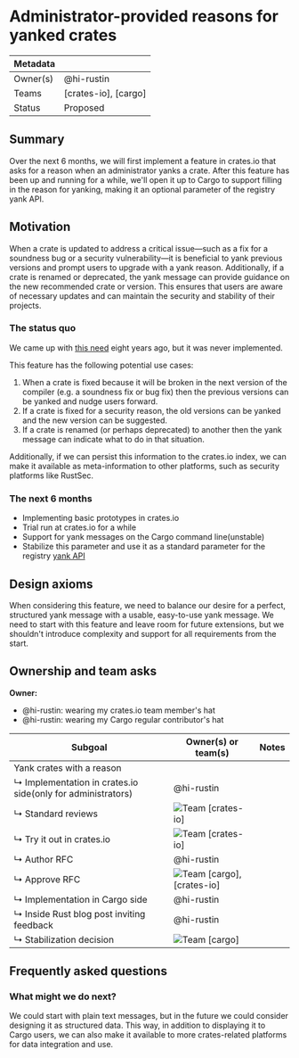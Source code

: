 # Administrator-provided reasons for yanked crates

| Metadata |                      |
| -------- | -------------------- |
| Owner(s) | @hi-rustin          |
| Teams    | [crates-io], [cargo] |
| Status   | Proposed             |

## Summary

Over the next 6 months, we will first implement a feature in crates.io that asks for a reason when an administrator yanks a crate. After this feature has been up and running for a while, we'll open it up to Cargo to support filling in the reason for yanking, making it an optional parameter of the registry yank API.

## Motivation

When a crate is updated to address a critical issue—such as a fix for a soundness bug or a security vulnerability—it is beneficial to yank previous versions and prompt users to upgrade with a yank reason. Additionally, if a crate is renamed or deprecated, the yank message can provide guidance on the new recommended crate or version. This ensures that users are aware of necessary updates and can maintain the security and stability of their projects.

### The status quo

We came up with [this need](https://github.com/rust-lang/cargo/issues/2608) eight years ago, but it was never implemented.

This feature has the following potential use cases:

1. When a crate is fixed because it will be broken in the next version of the compiler (e.g. a soundness fix or bug fix) then the previous versions can be yanked and nudge users forward.
2. If a crate is fixed for a security reason, the old versions can be yanked and the new version can be suggested.
3. If a crate is renamed (or perhaps deprecated) to another then the yank message can indicate what to do in that situation.

Additionally, if we can persist this information to the crates.io index, we can make it available as meta-information to other platforms, such as security platforms like RustSec.


### The next 6 months

* Implementing basic prototypes in crates.io
* Trial run at crates.io for a while
* Support for yank messages on the Cargo command line(unstable)
* Stabilize this parameter and use it as a standard parameter for the registry [yank API]

[yank API]: https://doc.rust-lang.org/cargo/reference/registry-web-api.html#yank

## Design axioms

When considering this feature, we need to balance our desire for a perfect, structured yank message with a usable, easy-to-use yank message. We need to start with this feature and leave room for future extensions, but we shouldn't introduce complexity and support for all requirements from the start.

## Ownership and team asks

**Owner:**

* @hi-rustin: wearing my crates.io team member's hat
* @hi-rustin: wearing my Cargo regular contributor's hat

| Subgoal                                                     | Owner(s) or team(s)            | Notes |
| ----------------------------------------------------------- | ------------------------------ | ----- |
| Yank crates with a reason                                   |                                |       |
| ↳ Implementation in crates.io side(only for administrators) | @hi-rustin                    |       |
| ↳ Standard reviews                                          | ![Team][] [crates-io]          |       |
| ↳ Try it out in crates.io                                   | ![Team][] [crates-io]          |       |
| ↳ Author RFC                                                | @hi-rustin                    |       |
| ↳ Approve RFC                                               | ![Team][] [cargo], [crates-io] |       |
| ↳ Implementation in Cargo side                              | @hi-rustin                    |       |
| ↳ Inside Rust blog post inviting feedback                   | @hi-rustin                    |       |
| ↳ Stabilization decision                                    | ![Team][] [cargo]              |       |

[TBD]: https://img.shields.io/badge/TBD-red
[Team]: https://img.shields.io/badge/Team%20ask-red

## Frequently asked questions

### What might we do next?

We could start with plain text messages, but in the future we could consider designing it as structured data. This way, in addition to displaying it to Cargo users, we can also make it available to more crates-related platforms for data integration and use.
